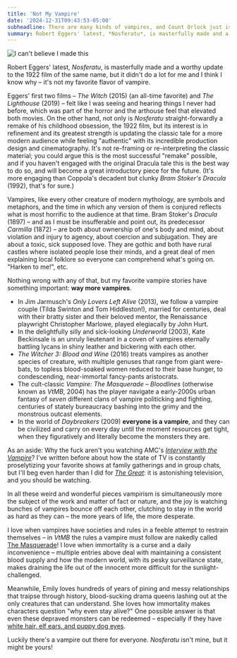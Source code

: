 ```yaml
---
title: 'Not My Vampire'
date: '2024-12-31T09:43:53-05:00'
subheadline: There are many kinds of vampires, and Count Orlock just isn't my type
summary: Robert Eggers' latest, *Nosferatu*, is masterfully made and a worthy update to the 1922 film of the same name, but it didn't do a lot for me and I think I know why – it's not my favorite flavor of vampire.
---
```


![I can't believe I made this](/images/blog/not-quite-my-vampyr.jpg)

Robert Eggers' latest, *Nosferatu*, is masterfully made and a worthy update to the 1922 film of the same name, but it didn't do a lot for me and I think I know why – it's not my favorite flavor of vampire.

Eggers' first two films – *The Witch* (2015) (an all-time favorite) and *The Lighthouse* (2019) – felt like I was seeing and hearing things I never had before, which was part of the horror and the arthouse feel that elevated both movies. On the other hand, not only is *Nosferatu* straight-forwardly a remake of his childhood obsession, the 1922 film, but its interest is in refinement and its greatest strength is updating the classic tale for a more modern audience while feeling "authentic" with its incredible production design and cinematography. It's not re-framing or re-interpreting the classic material; you could argue this is the most successful "remake" possible, and if you haven't engaged with the original Dracula tale this is the best way to do so, and will become a great introductory piece for the future. (It's more engaging than Coppola's decadent but clunky *Bram Stoker's Dracula* (1992), that's for sure.)

Vampires, like every other creature of modern mythology, are symbols and metaphors, and the time in which any version of them is conjured reflects what is most horrific to the audience at that time. Bram Stoker's *Dracula* (1897) – and as I must be insufferable and point out, its predecessor *Carmilla* (1872) – are both about ownership of one's body and mind, about violation and injury to agency, about coercion and subjugation. They are about a toxic, sick supposed love. They are gothic and both have rural castles where isolated people lose their minds, and a great deal of men explaining local folklore so everyone can comprehend what's going on. "Harken to me!", etc.

Nothing wrong with any of that, but my favorite vampire stories have something important: **way more vampires**.

- In Jim Jarmusch's *Only Lovers Left Alive* (2013), we follow a vampire couple (Tilda Swinton and Tom Hiddleston!), married for centuries, deal with their bratty sister and their beloved mentor, the Renaissance playwright Christopher Marlowe, played elegiacally by John Hurt.
- In the delightfully silly and sick-looking *Underworld* (2003), Kate Beckinsale is an unruly lieutenant in a coven of vampires eternally battling lycans in shiny leather and bickering with each other.
- *The Witcher 3: Blood and Wine* (2016) treats vampires as another species of creature, with multiple genuses that range from giant were-bats, to topless blood-soaked women reduced to their base hunger, to condescending, near-immortal fancy-pants aristocrats.
- The cult-classic *Vampire: The Masquerade – Bloodlines* (otherwise known as *VtMB*, 2004) has the player navigate a early-2000s urban fantasy of *seven* different clans of vampire politicking and fighting, centuries of stately bureaucracy bashing into the grimy and the monstrous outcast elements.
- In the world of *Daybreakers* (2009) **everyone is a vampire**, and they can be civilized and carry on every day until the moment resources get tight, when they figuratively and literally become the monsters they are.

As an aside: Why the fuck aren't you watching AMC's [*Interview with the Vampire*](https://www.imdb.com/title/tt3960394/)? I've written before about how the state of TV is constantly proselytizing your favorite shows at family gatherings and in group chats, but I'll beg even harder than I did for [*The Great*](https://www.imdb.com/title/tt2235759/): it is astonishing television, and you should be watching.

In all these weird and wonderful pieces vampirism is simultaneously more the subject of the work and matter of fact or nature, and the joy is watching bunches of vampires bounce off each other, clutching to stay in the world as hard as they can – the more years of life, the more desperate.

I love when vampires have societies and rules in a feeble attempt to restrain themselves – in *VtMB* the rules a vampire must follow are nakedly called [The Masquerade](https://vtmb.fandom.com/wiki/The_Masquerade)! I love when immortality is a curse and a daily inconvenience – multiple entries above deal with maintaining a consistent blood supply and how the modern world, with its pesky surveillance state, makes draining the life out of the innocent more difficult for the sunlight-challenged.

Meanwhile, Emily loves hundreds of years of pining and messy relationships that traipse through history, blood-sucking drama queens lashing out at the only creatures that can understand. She loves how immortality makes characters question "why even stay alive?" One possible answer is that even these depraved monsters can be redeemed – especially if they have [white hair, elf ears, and puppy dog eyes](https://www.reddit.com/r/BaldursGate3/comments/18no4oj/playing_bg3_wife_walks_by_sees_astarion/).

Luckily there's a vampire out there for everyone. *Nosferatu* isn't mine, but it might be yours!
